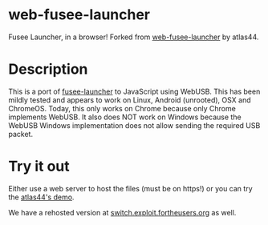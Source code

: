# web-fusee-launcher
Fusee Launcher, in a browser! Forked from [web-fusee-launcher](https://github.com/atlas44/web-fusee-launcher) by atlas44.

# Description
This is a port of [fusee-launcher](https://github.com/reswitched/fusee-launcher) to JavaScript using WebUSB. This has been mildly tested and appears to work on Linux, Android (unrooted), OSX and ChromeOS. Today, this only works on Chrome because only Chrome implements WebUSB. It also does NOT work on Windows because the WebUSB Windows implementation does not allow sending the required USB packet.

# Try it out
Either use a web server to host the files (must be on https!) or you can try the [atlas44's demo](https://atlas44.s3-us-west-2.amazonaws.com/web-fusee-launcher/index.html).

We have a rehosted version at [switch.exploit.fortheusers.org](https://switch.exploit.fortheusers.org) as well.
